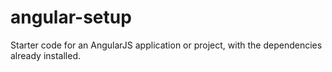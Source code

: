 # angular-setup

Starter code for an AngularJS application or project, with the dependencies already installed.
